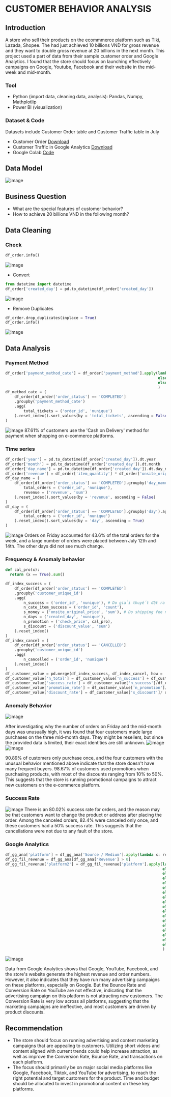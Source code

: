 # CUSTOMER BEHAVIOR ANALYSIS
## Introduction
A store who sell their products on the ecommmerce platform such as Tiki, Lazada, Shopee. The had just achieved 10 billions VND for gross revenue and they want to double gross revenue at 20 billions in the next month. This project used a part of data from their sample customer order and Google Analytics. I found that the store should focus on launching effectively campaigns on Google, Youtube, Facebook and their website in the mid-week and mid-month.

### Tool
- Python (import data, cleaning data, analysis): Pandas, Numpy, Mathplotlip
- Power BI (visualization)

### Dataset & Code
Datasets include Customer Order table and Customer Traffic table in July
- Customer Order [Download](https://docs.google.com/spreadsheets/d/1_bY_9TAUyJd0uEjMWHLwjmQLfmqhcaCD/edit?usp=sharing&ouid=107093883134897721167&rtpof=true&sd=true)
- Customer Traffic in Google Analytics [Download](https://drive.google.com/file/d/1aSECTEr_p0SlLyyn_1ZRRiXK6HTeiznL/view?usp=sharing)
- Google Colab [Code](https://colab.research.google.com/drive/1DDtk4AxpWD1J6D85EhfVEWNvqP9SQSZg?usp=sharing)


## Data Model 
![image](https://github.com/user-attachments/assets/07f70833-f017-4f47-8b69-59ff1ebe1888)

## Business Question
- What are the special features of customer behavior?
- How to achieve 20 billions VND in the following month?

## Data Cleaning 
### Check
```python
df_order.info()
```
![image](https://github.com/user-attachments/assets/55459483-90ea-47da-b943-a09f76052228)

- Convert
```python
from datetime import datetime
df_order['created_day'] = pd.to_datetime(df_order['created_day'])
```
![image](https://github.com/user-attachments/assets/9f6ce05e-f963-477c-87a5-4c385fea5fac)
- Remove Duplicates
```python
df_order.drop_duplicates(inplace = True)
df_order.info()
```
![image](https://github.com/user-attachments/assets/31920c85-30a6-4646-aa88-69e9b15ee6ac)

## Data Analysis
### Payment Method
```python
df_order['payment_method_cate'] = df_order['payment_method'].apply(lambda x: 'VN Airpay Ibanking' if 'VN Airpay Ibanking' in x
                                                                   else 'Cybersoure' if 'Cybe' in x
                                                                   else x
                                                                   )
df_method_cate = (
    df_order[df_order['order_status'] == 'COMPLETED']
    .groupby('payment_method_cate')
    .agg(
        total_tickets = ('order_id', 'nunique')
    ).reset_index().sort_values(by = 'total_tickets', ascending = False)
)
```
![image](https://github.com/user-attachments/assets/8a5fec75-907c-4b5b-9be8-ad395d2018fa)
87.61% of customers use the 'Cash on Delivery' method for payment when shopping on e-commerce platforms.

### Time series

```python
df_order['year'] = pd.to_datetime(df_order['created_day']).dt.year
df_order['month'] = pd.to_datetime(df_order['created_day']).dt.month
df_order['day_name'] = pd.to_datetime(df_order['created_day']).dt.day_name()
df_order['revenue'] = df_order['item_quantity'] * df_order['onsite_original_price']
df_day_name = (
    df_order[df_order['order_status'] == 'COMPLETED'].groupby('day_name').agg(
        total_orders = ('order_id', 'nunique'),
        revenue = ('revenue', 'sum')
    ).reset_index().sort_values(by = 'revenue', ascending = False)
)
df_day = (
    df_order[df_order['order_status'] == 'COMPLETED'].groupby('day').agg(
        total_orders = ('order_id', 'nunique')
    ).reset_index().sort_values(by = 'day', ascending = True)
)
```
![image](https://github.com/user-attachments/assets/c2d92b85-d4e6-41a4-b2e4-a85f500b0bfd)
Orders on Friday accounted for 43.6% of the total orders for the week, and a large number of orders were placed between July 12th and 14th. The other days did not see much change.

### Frequency & Anomaly behavior
```python
def cal_pro(x):
  return (x == True).sum()

df_index_success = (
    df_order[df_order['order_status'] == 'COMPLETED']
    .groupby('customer_unique_id')
    .agg(
        n_success = ('order_id', 'nunique'), # Do giải thuyết đặt ra là 1 order có nhiều món hàng thì sẽ tách ra nên sẽ dùng nunique thay vì count
        n_cate_item_success = ('order_id', 'count'),
        s_money = ('onsite_original_price', 'sum'), # Do shipping fee nó ko thuộc về cửa hàng nên ko đc tính do total charge
        n_days = ('created_day', 'nunique'),
        n_promotion = ('check_price', cal_pro),
        s_discount = ('discount_value', 'sum')
    ).reset_index()
)
df_index_cancel = (
    df_order[df_order['order_status'] == 'CANCELLED']
    .groupby('customer_unique_id')
    .agg(
        n_cancelled = ('order_id', 'nunique')
    ).reset_index()
)
df_customer_value = pd.merge(df_index_success, df_index_cancel, how = 'left', on ='customer_unique_id').fillna(0)
df_customer_value['n_total'] = df_customer_value['n_success'] + df_customer_value['n_cancelled']
df_customer_value['success_rate'] = df_customer_value['n_success']/df_customer_value['n_total']
df_customer_value['promotion_rate'] = df_customer_value['n_promotion']/df_customer_value['n_cate_item_success']
df_customer_value['discount_rate'] = df_customer_value['s_discount']/ df_customer_value['s_money']

```
### Anomaly Behavior

![image](https://github.com/user-attachments/assets/901eae2a-22c2-4ff7-99b4-0c29f315dc4a)

After investigating why the number of orders on Friday and the mid-month days was unusually high, it was found that four customers made large purchases on the three mid-month days. They might be resellers, but since the provided data is limited, their exact identities are still unknown.
![image](https://github.com/user-attachments/assets/415102e1-06e1-49ca-add8-6ffb55238c34)
![image](https://github.com/user-attachments/assets/35a612db-71c2-4241-98ca-83a57b1441ee)



90.89% of customers only purchase once, and the four customers with the unusual behavior mentioned above indicate that the store doesn't have many frequent buyers. 98.67% of customers used promotions when purchasing products, with most of the discounts ranging from 10% to 50%. This suggests that the store is running promotional campaigns to attract new customers on the e-commerce platform.


### Success Rate
![image](https://github.com/user-attachments/assets/0aeadf42-35e8-46e9-8fc2-6fec164aa566)
There is an 80.02% success rate for orders, and the reason may be that customers want to change the product or address after placing the order. Among the canceled orders, 82.4% were canceled only once, and these customers had a 50% success rate. This suggests that the cancellations were not due to any fault of the store.

### Google Analytics
```python
df_gg_ana['platform'] = df_gg_ana['Source / Medium'].apply(lambda x: re.split('/',x, 1)[0])
df_gg_fil_revenue = df_gg_ana[df_gg_ana['Revenue'] > 0]
df_gg_fil_revenue['platform2'] = df_gg_fil_revenue['platform'].apply(lambda x: "Google" if "oogle" in x
                                                                     else "Direct" if "direct" in x
                                                                     else "Youtube" if "youtube" in x
                                                                     else "Facebook" if "facebook" in x
                                                                     else "Newsletter" if "newsletter" in x
                                                                     else "Messenger" if "messenger" in x
                                                                     else "Yahoo" if "yahoo" in x
                                                                     else "Workplace" if "workplace" in x
                                                                     else "Bing" if "bing" in x
                                                                     else "Linhkiendoc" if "linhkiendoc" in x
                                                                     else "Vnexpress" if "vnexpress" in x
                                                                     else "Instagram" if "instagram" in x
                                                                     else "Duckduckgo" if "duckduckgo" in x
                                                                     else "Tinhte" if "tinhte" in x
                                                                     else "Getpocket" if "getpocket" in x
                                                                     else "News.zing" if "news.zing" in x
                                                                     else "Ecosia" if "ecosia" in x
                                                                     else "other"
                                                                     )
```
![image](https://github.com/user-attachments/assets/60c8289f-964f-4386-a5b8-3d8678977f96)


Data from Google Analytics shows that Google, YouTube, Facebook, and the store's website generate the highest revenue and order numbers. However, it also indicates that they have run many advertising campaigns on these platforms, especially on Google. But the Bounce Rate and Conversion Rate on YouTube are not effective, indicating that the advertising campaign on this platform is not attracting new customers. The Conversion Rate is very low across all platforms, suggesting that the marketing campaigns are ineffective, and most customers are driven by product discounts.

## Recommendation
- The store should focus on running advertising and content marketing campaigns that are appealing to customers. Utilizing short videos and content aligned with current trends could help increase attraction, as well as improve the Conversion Rate, Bounce Rate, and transactions on each platform.
- The focus should primarily be on major social media platforms like Google, Facebook, Tiktok, and YouTube for advertising, to reach the right potential and target customers for the product. Time and budget should be allocated to invest in promotional content on these key platforms.

